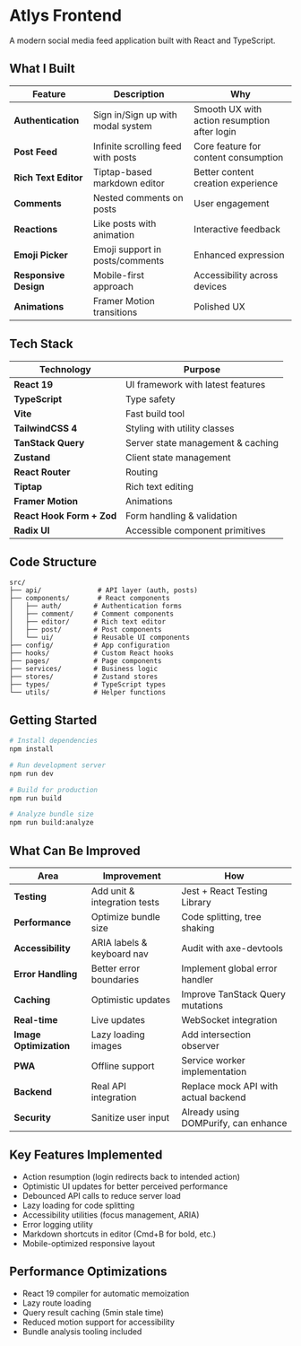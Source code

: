# Atlys Frontend

A modern social media feed application built with React and TypeScript.

## What I Built

| Feature | Description | Why |
|---------|-------------|-----|
| **Authentication** | Sign in/Sign up with modal system | Smooth UX with action resumption after login |
| **Post Feed** | Infinite scrolling feed with posts | Core feature for content consumption |
| **Rich Text Editor** | Tiptap-based markdown editor | Better content creation experience |
| **Comments** | Nested comments on posts | User engagement |
| **Reactions** | Like posts with animation | Interactive feedback |
| **Emoji Picker** | Emoji support in posts/comments | Enhanced expression |
| **Responsive Design** | Mobile-first approach | Accessibility across devices |
| **Animations** | Framer Motion transitions | Polished UX |

## Tech Stack

| Technology | Purpose |
|------------|---------|
| **React 19** | UI framework with latest features |
| **TypeScript** | Type safety |
| **Vite** | Fast build tool |
| **TailwindCSS 4** | Styling with utility classes |
| **TanStack Query** | Server state management & caching |
| **Zustand** | Client state management |
| **React Router** | Routing |
| **Tiptap** | Rich text editing |
| **Framer Motion** | Animations |
| **React Hook Form + Zod** | Form handling & validation |
| **Radix UI** | Accessible component primitives |

## Code Structure

```
src/
├── api/              # API layer (auth, posts)
├── components/       # React components
│   ├── auth/        # Authentication forms
│   ├── comment/     # Comment components
│   ├── editor/      # Rich text editor
│   ├── post/        # Post components
│   └── ui/          # Reusable UI components
├── config/          # App configuration
├── hooks/           # Custom React hooks
├── pages/           # Page components
├── services/        # Business logic
├── stores/          # Zustand stores
├── types/           # TypeScript types
└── utils/           # Helper functions
```

## Getting Started

```bash
# Install dependencies
npm install

# Run development server
npm run dev

# Build for production
npm run build

# Analyze bundle size
npm run build:analyze
```

## What Can Be Improved

| Area | Improvement | How |
|------|-------------|-----|
| **Testing** | Add unit & integration tests | Jest + React Testing Library |
| **Performance** | Optimize bundle size | Code splitting, tree shaking |
| **Accessibility** | ARIA labels & keyboard nav | Audit with axe-devtools |
| **Error Handling** | Better error boundaries | Implement global error handler |
| **Caching** | Optimistic updates | Improve TanStack Query mutations |
| **Real-time** | Live updates | WebSocket integration |
| **Image Optimization** | Lazy loading images | Add intersection observer |
| **PWA** | Offline support | Service worker implementation |
| **Backend** | Real API integration | Replace mock API with actual backend |
| **Security** | Sanitize user input | Already using DOMPurify, can enhance |

## Key Features Implemented

- Action resumption (login redirects back to intended action)
- Optimistic UI updates for better perceived performance
- Debounced API calls to reduce server load
- Lazy loading for code splitting
- Accessibility utilities (focus management, ARIA)
- Error logging utility
- Markdown shortcuts in editor (Cmd+B for bold, etc.)
- Mobile-optimized responsive layout

## Performance Optimizations

- React 19 compiler for automatic memoization
- Lazy route loading
- Query result caching (5min stale time)
- Reduced motion support for accessibility
- Bundle analysis tooling included
